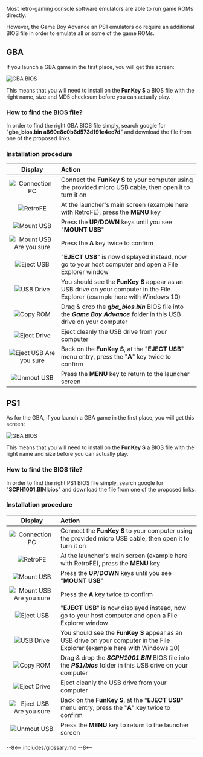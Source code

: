 Most retro-gaming console software emulators are able to run game ROMs
directly.

However, the Game Boy Advance an PS1 emulators do require an
additional BIOS file in order to emulate all or some of the game ROMs.

## GBA

If you launch a GBA game in the first place, you will get this screen:

![GBA BIOS](/assets/images/GBA_BIOS.png)

This means that you will need to install on the **FunKey S** a BIOS
file with the right name, size and MD5 checksum before you can
actually play.

### How to find the BIOS file?

In order to find the right GBA BIOS file simply, search google for
"**gba_bios.bin a860e8c0b6d573d191e4ec7d**" and download the file from
one of the proposed links.

### Installation procedure

| **Display**                                                          | **Action**                                                                                                                  |
|:--------------------------------------------------------------------:|:----------------------------------------------------------------------------------------------------------------------------|
| ![Connection PC](/assets/images/Connection_PC.png)                   | Connect the **FunKey S** to your computer using the provided micro USB cable, then open it to turn it on                    |
| ![RetroFE](/assets/images/RetroFE.png)                               | At the launcher's main screen (example here with RetroFE), press the **MENU** key                                           |
| ![Mount USB](/assets/images/Mount_USB.png)                           | Press the **UP**/**DOWN** keys until you see "**MOUNT USB**"                                                                |
| ![Mount USB Are you sure](/assets/images/Mount_USB_are_you_sure.png) | Press the **A** key twice to confirm                                                                                        |
| ![Eject USB](/assets/images/Eject_USB.png)                           | "**EJECT USB**" is now displayed instead, now go to your host computer and open a File Explorer window                      |
| ![USB Drive](/assets/images/USB_Drive.png)                           | You should see the **FunKey S** appear as an USB drive on your computer in the File Explorer (example here with Windows 10) |
| ![Copy ROM](/assets/images/Copy_GBA_BIOS.png)                        | Drag & drop the _**gba_bios.bin**_ BIOS file into the _**Game Boy Advance**_ folder in this USB drive on your computer      |
| ![Eject Drive](/assets/images/Eject_Drive.png)                       | Eject cleanly the USB drive from your computer                                                                              |
| ![Eject USB Are you sure](/assets/images/Eject_USB_are_you_sure.png) | Back on the **FunKey S**, at the "**EJECT USB**" menu entry, press the "**A**" key twice to confirm                         |
| ![Unmout USB](/assets/images/Mount_USB.png)                          | Press the **MENU** key to return to the launcher screen                                                                     |

## PS1

As for the GBA, if you launch a GBA game in the first place, you will
get this screen:

![GBA BIOS](/assets/images/PS1_BIOS.png)

This means that you will need to install on the **FunKey S** a BIOS
file with the right name and size before you can actually play.

### How to find the BIOS file?

In order to find the right PS1 BIOS file simply, search google for
"**SCPH1001.BIN bios**" and download the file from one of the proposed
links.

### Installation procedure

| **Display**                                                          | **Action**                                                                                                                  |
|:--------------------------------------------------------------------:|:----------------------------------------------------------------------------------------------------------------------------|
| ![Connection PC](/assets/images/Connection_PC.png)                   | Connect the **FunKey S** to your computer using the provided micro USB cable, then open it to turn it on                    |
| ![RetroFE](/assets/images/RetroFE.png)                               | At the launcher's main screen (example here with RetroFE), press the **MENU** key                                           |
| ![Mount USB](/assets/images/Mount_USB.png)                           | Press the **UP**/**DOWN** keys until you see "**MOUNT USB**"                                                                |
| ![Mount USB Are you sure](/assets/images/Mount_USB_are_you_sure.png) | Press the **A** key twice to confirm                                                                                        |
| ![Eject USB](/assets/images/Eject_USB.png)                           | "**EJECT USB**" is now displayed instead, now go to your host computer and open a File Explorer window                      |
| ![USB Drive](/assets/images/USB_Drive.png)                           | You should see the **FunKey S** appear as an USB drive on your computer in the File Explorer (example here with Windows 10) |
| ![Copy ROM](/assets/images/Copy_PS1_BIOS.png)                        | Drag & drop the _**SCPH1001.BIN**_ BIOS file into the _**PS1/bios**_ folder in this USB drive on your computer      |
| ![Eject Drive](/assets/images/Eject_Drive.png)                       | Eject cleanly the USB drive from your computer                                                                              |
| ![Eject USB Are you sure](/assets/images/Eject_USB_are_you_sure.png) | Back on the **FunKey S**, at the "**EJECT USB**" menu entry, press the "**A**" key twice to confirm                         |
| ![Unmout USB](/assets/images/Mount_USB.png)                          | Press the **MENU** key to return to the launcher screen                                                                     |

--8<--
includes/glossary.md
--8<--
